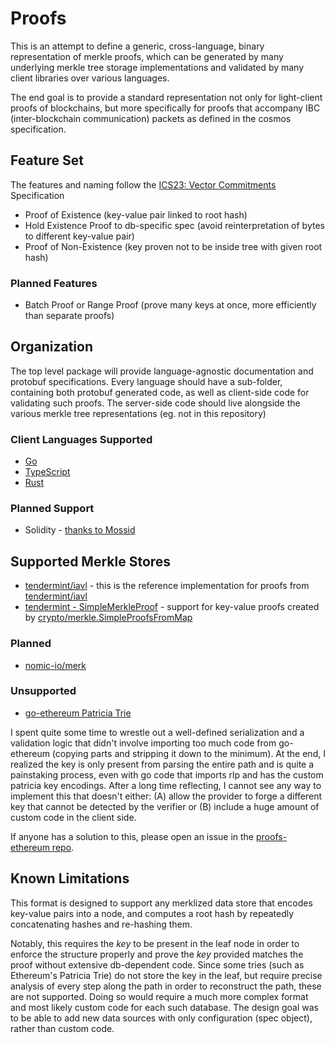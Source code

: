# Proofs

This is an attempt to define a generic, cross-language, binary representation
of merkle proofs, which can be generated by many underlying merkle tree storage
implementations and validated by many client libraries over various languages.

The end goal is to provide a standard representation not only for light-client
proofs of blockchains, but more specifically for proofs that accompany IBC
(inter-blockchain communication) packets as defined in the cosmos specification.

## Feature Set

The features and naming follow the [ICS23: Vector Commitments](https://github.com/cosmos/ibc/tree/master/spec/core/ics-023-vector-commitments) Specification

* Proof of Existence (key-value pair linked to root hash)
* Hold Existence Proof to db-specific spec (avoid reinterpretation of bytes to different key-value pair)
* Proof of Non-Existence (key proven not to be inside tree with given root hash)

### Planned Features

* Batch Proof or Range Proof (prove many keys at once, more efficiently than separate proofs)

## Organization

The top level package will provide language-agnostic documentation and protobuf specifications.
Every language should have a sub-folder, containing both protobuf generated code,
as well as client-side code for validating such proofs. The server-side code should
live alongside the various merkle tree representations (eg. not in this repository)

### Client Languages Supported

* [Go](./go)
* [TypeScript](./js)
* [Rust](./rust)

### Planned Support

* Solidity - [thanks to Mossid](https://github.com/cosmos/proofs/pull/12)

## Supported Merkle Stores

* [tendermint/iavl](https://github.com/confio/proofs-iavl) - this is the reference implementation for proofs from [tendermint/iavl](https://github.com/tendermint/iavl)
* [tendermint - SimpleMerkleProof](https://github.com/confio/proofs-tendermint) - support for key-value proofs created by [crypto/merkle.SimpleProofsFromMap](https://github.com/tendermint/tendermint/blob/master/crypto/merkle/simple_proof.go#L45)

### Planned

* [nomic-io/merk](https://github.com/nomic-io/merk)

### Unsupported

* [go-ethereum Patricia Trie](https://github.com/confio/proofs-ethereum)

I spent quite some time to wrestle out a well-defined serialization and a validation logic that didn't
involve importing too much code from go-ethereum (copying parts and stripping it down to the minimum).
At the end, I realized the key is only present from parsing the entire path and is quite a painstaking
process, even with go code that imports rlp and has the custom patricia key encodings. After a long time
reflecting, I cannot see any way to implement this that doesn't either: (A) allow the provider to forge
a different key that cannot be detected by the verifier or (B) include a huge amount of custom code
in the client side.

If anyone has a solution to this, please open an issue in the
[proofs-ethereum repo](https://github.com/confio/proofs-ethereum).

## Known Limitations

This format is designed to support any merklized data store that encodes key-value pairs into
a node, and computes a root hash by repeatedly concatenating hashes and re-hashing them.

Notably, this requires the *key* to be present in the leaf node in order to enforce the structure properly
and prove the *key* provided matches the proof without extensive db-dependent code. Since some
tries (such as Ethereum's Patricia Trie) do not store the key in the leaf, but require precise analysis of
every step along the path in order to reconstruct the path, these are not supported. Doing so would
require a much more complex format and most likely custom code for each such database. The design goal
was to be able to add new data sources with only configuration (spec object), rather than custom code.
